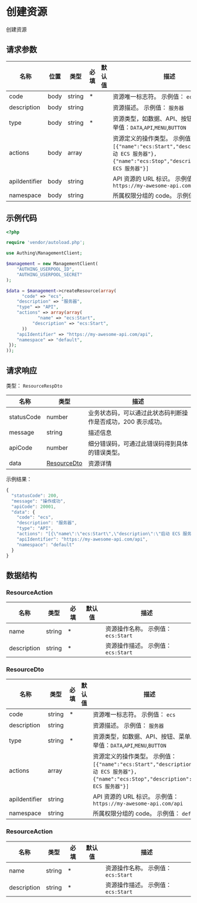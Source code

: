# 创建资源

<!--
  警告⚠️：
  不要直接修改该文档，
  https://github.com/Authing/authing-docs-factory
  使用该项目进行生成
-->

创建资源

## 请求参数

| 名称 | 位置 | 类型 | 必填 | 默认值 | 描述 |
| ---- | --- | ---- | ---- | ---- | ---- |
| code | body | string | \* |  | 资源唯一标志符。 示例值： `ecs` |
| description | body | string |  |  | 资源描述。 示例值： `服务器` |
| type | body | string | \* |  | 资源类型，如数据、API、按钮、菜单。 枚举值：`DATA`,`API`,`MENU`,`BUTTON` |
| actions | body | array |  |  | 资源定义的操作类型。 示例值： `[{"name":"ecs:Start","description":"启动 ECS 服务器"},{"name":"ecs:Stop","description":"停止 ECS 服务器"}]` |
| apiIdentifier | body | string |  |  | API 资源的 URL 标识。 示例值： `https://my-awesome-api.com/api` |
| namespace | body | string |  |  | 所属权限分组的 code。 示例值： `default` |


## 示例代码

```php
<?php

require 'vendor/autoload.php';

use Authing\ManagementClient;

$management = new ManagementClient(
    "AUTHING_USERPOOL_ID",
    "AUTHING_USERPOOL_SECRET"
);

$data = $management->createResource(array(
      "code" => "ecs",
    "description" => "服务器",
    "type" => "API",
    "actions" => array(array(
            "name" => "ecs:Start",
          "description" => "ecs:Start",
      ))
    "apiIdentifier" => "https://my-awesome-api.com/api",
    "namespace" => "default",
 });
));
```


## 请求响应

类型： `ResourceRespDto`

| 名称 | 类型 | 描述 |
| ---- | ---- | ---- |
| statusCode | number | 业务状态码，可以通过此状态码判断操作是否成功，200 表示成功。 |
| message | string | 描述信息 |
| apiCode | number | 细分错误码，可通过此错误码得到具体的错误类型。 |
| data | <a href="#ResourceDto">ResourceDto</a> | 资源详情 |



示例结果：

```js
{
  "statusCode": 200,
  "message": "操作成功",
  "apiCode": 20001,
  "data": {
    "code": "ecs",
    "description": "服务器",
    "type": "API",
    "actions": "[{\"name\":\"ecs:Start\",\"description\":\"启动 ECS 服务器\"},{\"name\":\"ecs:Stop\",\"description\":\"停止 ECS 服务器\"}]",
    "apiIdentifier": "https://my-awesome-api.com/api",
    "namespace": "default"
  }
}
```

## 数据结构


### <a id="ResourceAction"></a> ResourceAction

| 名称 | 类型 | 必填 |默认值| 描述 |
| ---- |  ---- | ---- | --- | ---- |
| name | string | \* |  | 资源操作名称。 示例值： `ecs:Start`  |
  | description | string | \* |  | 资源操作描述。 示例值： `ecs:Start`  |
  

### <a id="ResourceDto"></a> ResourceDto

| 名称 | 类型 | 必填 |默认值| 描述 |
| ---- |  ---- | ---- | --- | ---- |
| code | string | \* |  | 资源唯一标志符。 示例值： `ecs`  |
  | description | string |  |  | 资源描述。 示例值： `服务器`  |
  | type | string | \* |  | 资源类型，如数据、API、按钮、菜单。 枚举值：`DATA`,`API`,`MENU`,`BUTTON`  |
  | actions | array |  |  | 资源定义的操作类型。 示例值： `[{"name":"ecs:Start","description":"启动 ECS 服务器"},{"name":"ecs:Stop","description":"停止 ECS 服务器"}]`  |
  | apiIdentifier | string |  |  | API 资源的 URL 标识。 示例值： `https://my-awesome-api.com/api`  |
  | namespace | string |  |  | 所属权限分组的 code。 示例值： `default`  |
  

### <a id="ResourceAction"></a> ResourceAction

| 名称 | 类型 | 必填 |默认值| 描述 |
| ---- |  ---- | ---- | --- | ---- |
| name | string | \* |  | 资源操作名称。 示例值： `ecs:Start`  |
  | description | string | \* |  | 资源操作描述。 示例值： `ecs:Start`  |
  

